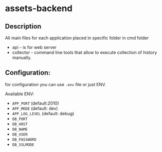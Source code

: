 # assets-backend

## Description
 All main  files for each application placed in specific folder in cmd folder
- api - is for web server
- collector - command line tools that allow to execute collection of history manually.

## Configuration:

for configuration you can use `.env` file or just ENV.

Available ENV:

- `APP_PORT` (default:2010)
- `APP_MODE` (default: dev)
- `APP_LOG_LEVEL` (default: debug)
- `DB_PORT`
- `DB_HOST`
- `DB_NAME`
- `DB_USER`
- `DB_PASSWORD`
- `DB_SSLMODE`
